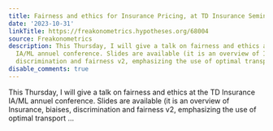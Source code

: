 ```yaml
---
title: Fairness and ethics for Insurance Pricing, at TD Insurance Seminar
date: '2023-10-31'
linkTitle: https://freakonometrics.hypotheses.org/68004
source: Freakonometrics
description: This Thursday, I will give a talk on fairness and ethics at the TD Insurance
  IA/ML annuel conference. Slides are available (it is an overview of Insurance, biaises,
  discrimination and fairness v2, emphasizing the use of optimal transport ...
disable_comments: true
---
```

This Thursday, I will give a talk on fairness and ethics at the TD Insurance IA/ML annuel conference. Slides are available (it is an overview of Insurance, biaises, discrimination and fairness v2, emphasizing the use of optimal transport ...